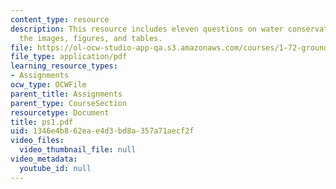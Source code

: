```yaml
---
content_type: resource
description: This resource includes eleven questions on water conservation giving
  the images, figures, and tables.
file: https://ol-ocw-studio-app-qa.s3.amazonaws.com/courses/1-72-groundwater-hydrology-fall-2005/1346e4b862eae4d3bd8a357a71aecf2f_ps1.pdf
file_type: application/pdf
learning_resource_types:
- Assignments
ocw_type: OCWFile
parent_title: Assignments
parent_type: CourseSection
resourcetype: Document
title: ps1.pdf
uid: 1346e4b8-62ea-e4d3-bd8a-357a71aecf2f
video_files:
  video_thumbnail_file: null
video_metadata:
  youtube_id: null
---
```

